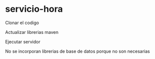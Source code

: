 # servicio-hora

Clonar el codigo

Actualizar librerias maven

Ejecutar servidor


No se incorporan librerias de base de datos porque no son necesarias


